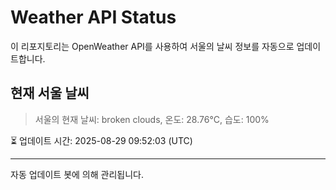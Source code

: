 
# Weather API Status

이 리포지토리는 OpenWeather API를 사용하여 서울의 날씨 정보를 자동으로 업데이트합니다.

## 현재 서울 날씨
> 서울의 현재 날씨: broken clouds, 온도: 28.76°C, 습도: 100%

⏳ 업데이트 시간: 2025-08-29 09:52:03 (UTC)

---
자동 업데이트 봇에 의해 관리됩니다.
